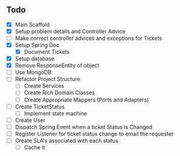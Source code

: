## Todo 
 - [X]  Main Scaffold
 - [X]  Setup problem details and Controller Advice
   - [ ] Make correct controller advices and exceptions for Tickets
 - [X] Setup Spring Doc
   -  [X] Document Tickets
 - [X]  Setup database
 - [X] Remove ResponseEntity of object
 - [ ] Use MongoDB
 - [ ] Refactor Project Structure
   - [ ] Create Services
   - [ ] Create Rich Domain Classes
   - [ ] Create Appropriate Mappers (Ports and Adapters)
- [ ] Create TicketStatus
  - [ ] Implement state machine 
- [ ] Create User
- [ ] Dispatch Spring Event when a ticket Status is Changed
- [ ] Register Listener for ticket status change to email the requester
- [ ] Create SLA's associated with each status
  - [ ] Cache it
